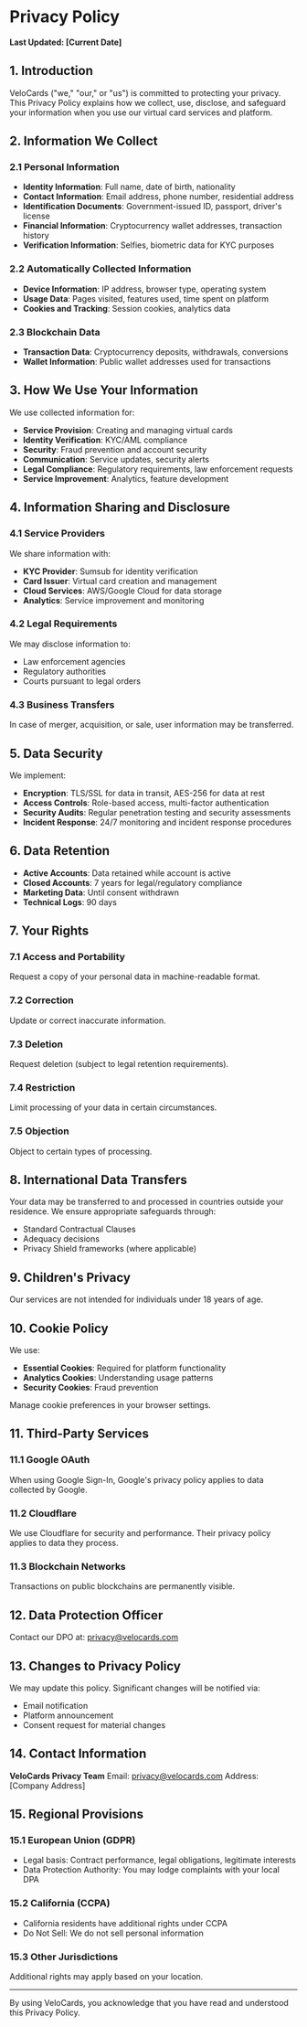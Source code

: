 # Privacy Policy

**Last Updated: [Current Date]**

## 1. Introduction

VeloCards ("we," "our," or "us") is committed to protecting your privacy. This Privacy Policy explains how we collect, use, disclose, and safeguard your information when you use our virtual card services and platform.

## 2. Information We Collect

### 2.1 Personal Information
- **Identity Information**: Full name, date of birth, nationality
- **Contact Information**: Email address, phone number, residential address
- **Identification Documents**: Government-issued ID, passport, driver's license
- **Financial Information**: Cryptocurrency wallet addresses, transaction history
- **Verification Information**: Selfies, biometric data for KYC purposes

### 2.2 Automatically Collected Information
- **Device Information**: IP address, browser type, operating system
- **Usage Data**: Pages visited, features used, time spent on platform
- **Cookies and Tracking**: Session cookies, analytics data

### 2.3 Blockchain Data
- **Transaction Data**: Cryptocurrency deposits, withdrawals, conversions
- **Wallet Information**: Public wallet addresses used for transactions

## 3. How We Use Your Information

We use collected information for:
- **Service Provision**: Creating and managing virtual cards
- **Identity Verification**: KYC/AML compliance
- **Security**: Fraud prevention and account security
- **Communication**: Service updates, security alerts
- **Legal Compliance**: Regulatory requirements, law enforcement requests
- **Service Improvement**: Analytics, feature development

## 4. Information Sharing and Disclosure

### 4.1 Service Providers
We share information with:
- **KYC Provider**: Sumsub for identity verification
- **Card Issuer**: Virtual card creation and management
- **Cloud Services**: AWS/Google Cloud for data storage
- **Analytics**: Service improvement and monitoring

### 4.2 Legal Requirements
We may disclose information to:
- Law enforcement agencies
- Regulatory authorities
- Courts pursuant to legal orders

### 4.3 Business Transfers
In case of merger, acquisition, or sale, user information may be transferred.

## 5. Data Security

We implement:
- **Encryption**: TLS/SSL for data in transit, AES-256 for data at rest
- **Access Controls**: Role-based access, multi-factor authentication
- **Security Audits**: Regular penetration testing and security assessments
- **Incident Response**: 24/7 monitoring and incident response procedures

## 6. Data Retention

- **Active Accounts**: Data retained while account is active
- **Closed Accounts**: 7 years for legal/regulatory compliance
- **Marketing Data**: Until consent withdrawn
- **Technical Logs**: 90 days

## 7. Your Rights

### 7.1 Access and Portability
Request a copy of your personal data in machine-readable format.

### 7.2 Correction
Update or correct inaccurate information.

### 7.3 Deletion
Request deletion (subject to legal retention requirements).

### 7.4 Restriction
Limit processing of your data in certain circumstances.

### 7.5 Objection
Object to certain types of processing.

## 8. International Data Transfers

Your data may be transferred to and processed in countries outside your residence. We ensure appropriate safeguards through:
- Standard Contractual Clauses
- Adequacy decisions
- Privacy Shield frameworks (where applicable)

## 9. Children's Privacy

Our services are not intended for individuals under 18 years of age.

## 10. Cookie Policy

We use:
- **Essential Cookies**: Required for platform functionality
- **Analytics Cookies**: Understanding usage patterns
- **Security Cookies**: Fraud prevention

Manage cookie preferences in your browser settings.

## 11. Third-Party Services

### 11.1 Google OAuth
When using Google Sign-In, Google's privacy policy applies to data collected by Google.

### 11.2 Cloudflare
We use Cloudflare for security and performance. Their privacy policy applies to data they process.

### 11.3 Blockchain Networks
Transactions on public blockchains are permanently visible.

## 12. Data Protection Officer

Contact our DPO at: privacy@velocards.com

## 13. Changes to Privacy Policy

We may update this policy. Significant changes will be notified via:
- Email notification
- Platform announcement
- Consent request for material changes

## 14. Contact Information

**VeloCards Privacy Team**
Email: privacy@velocards.com
Address: [Company Address]

## 15. Regional Provisions

### 15.1 European Union (GDPR)
- Legal basis: Contract performance, legal obligations, legitimate interests
- Data Protection Authority: You may lodge complaints with your local DPA

### 15.2 California (CCPA)
- California residents have additional rights under CCPA
- Do Not Sell: We do not sell personal information

### 15.3 Other Jurisdictions
Additional rights may apply based on your location.

---

By using VeloCards, you acknowledge that you have read and understood this Privacy Policy.